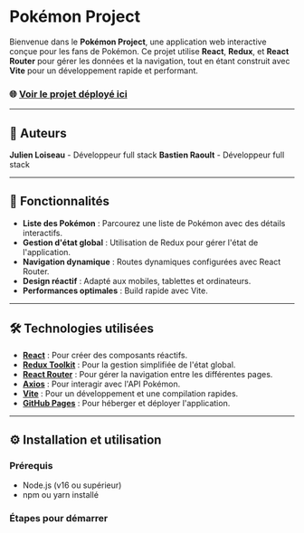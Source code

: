# Pokémon Project

Bienvenue dans le **Pokémon Project**, une application web interactive conçue pour les fans de Pokémon. Ce projet utilise **React**, **Redux**, et **React Router** pour gérer les données et la navigation, tout en étant construit avec **Vite** pour un développement rapide et performant.

### 🌐 [Voir le projet déployé ici](https://3wa-binome.github.io/pokemon-project/)  

---

## 👥 Auteurs
**Julien Loiseau** - Développeur full stack
**Bastien Raoult** - Développeur full stack

---

## 🚀 Fonctionnalités

- **Liste des Pokémon** : Parcourez une liste de Pokémon avec des détails interactifs.
- **Gestion d'état global** : Utilisation de Redux pour gérer l'état de l'application.
- **Navigation dynamique** : Routes dynamiques configurées avec React Router.
- **Design réactif** : Adapté aux mobiles, tablettes et ordinateurs.
- **Performances optimales** : Build rapide avec Vite.

---

## 🛠️ Technologies utilisées

- **[React](https://reactjs.org/)** : Pour créer des composants réactifs.
- **[Redux Toolkit](https://redux-toolkit.js.org/)** : Pour la gestion simplifiée de l'état global.
- **[React Router](https://reactrouter.com/)** : Pour gérer la navigation entre les différentes pages.
- **[Axios](https://axios-http.com/)** : Pour interagir avec l'API Pokémon.
- **[Vite](https://vitejs.dev/)** : Pour un développement et une compilation rapides.
- **[GitHub Pages](https://pages.github.com/)** : Pour héberger et déployer l'application.

---

## ⚙️ Installation et utilisation

### Prérequis
- Node.js (v16 ou supérieur)
- npm ou yarn installé

### Étapes pour démarrer
